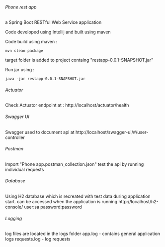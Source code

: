 ###### Phone rest app

a Spring Boot RESTful Web Service application

Code developed using Intellij and built using maven

Code build using maven :

```
mvn clean package
```
target folder is added to project containg "restapp-0.0.1-SNAPSHOT.jar" 

Run jar using :
```
java -jar restapp-0.0.1-SNAPSHOT.jar
```

###### Actuator

Check Actuator endpoint at : http://localhost/actuator/health

###### Swagger UI

Swagger used to document api at 
http://localhost/swagger-ui/#/user-controller

###### Postman

Import "Phone app.postman_collection.json"
test the api by running individual requests

###### Database

Using H2 database which is recreated with test data
during application start. can be accessed when the application is running
http://localhost/h2-console/ 
user:sa
password:password


######  Logging
log files are located in the logs folder 
app.log - contains general application logs
requests.log - log requests